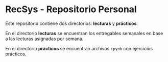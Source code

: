 # RecSys - Repositorio Personal

Este repositorio contiene dos directorios: **lecturas** y **prácticos**. 

En el directorio **lecturas** se encuentran los entregables semanales en base a las lecturas asignadas por semana.

En el directorio **prácticos** se encuentran archivos `ipynb` con ejercicios prácticos.